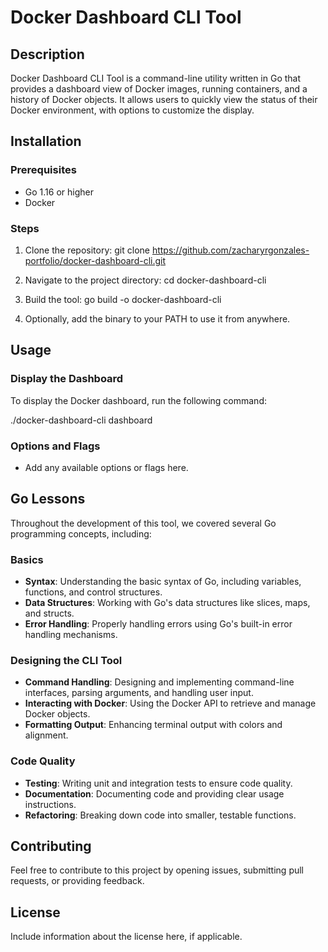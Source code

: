# Docker Dashboard CLI Tool

## Description

Docker Dashboard CLI Tool is a command-line utility written in Go that provides a dashboard view of Docker images, running containers, and a history of Docker objects. It allows users to quickly view the status of their Docker environment, with options to customize the display.

## Installation

### Prerequisites

- Go 1.16 or higher
- Docker

### Steps

1. Clone the repository:
   git clone https://github.com/zacharyrgonzales-portfolio/docker-dashboard-cli.git

2. Navigate to the project directory:
   cd docker-dashboard-cli

3. Build the tool:
   go build -o docker-dashboard-cli

4. Optionally, add the binary to your PATH to use it from anywhere.

## Usage

### Display the Dashboard

To display the Docker dashboard, run the following command:

./docker-dashboard-cli dashboard

### Options and Flags

- Add any available options or flags here.

## Go Lessons

Throughout the development of this tool, we covered several Go programming concepts, including:

### Basics

- **Syntax**: Understanding the basic syntax of Go, including variables, functions, and control structures.
- **Data Structures**: Working with Go's data structures like slices, maps, and structs.
- **Error Handling**: Properly handling errors using Go's built-in error handling mechanisms.

### Designing the CLI Tool

- **Command Handling**: Designing and implementing command-line interfaces, parsing arguments, and handling user input.
- **Interacting with Docker**: Using the Docker API to retrieve and manage Docker objects.
- **Formatting Output**: Enhancing terminal output with colors and alignment.

### Code Quality

- **Testing**: Writing unit and integration tests to ensure code quality.
- **Documentation**: Documenting code and providing clear usage instructions.
- **Refactoring**: Breaking down code into smaller, testable functions.

## Contributing

Feel free to contribute to this project by opening issues, submitting pull requests, or providing feedback.

## License

Include information about the license here, if applicable.
